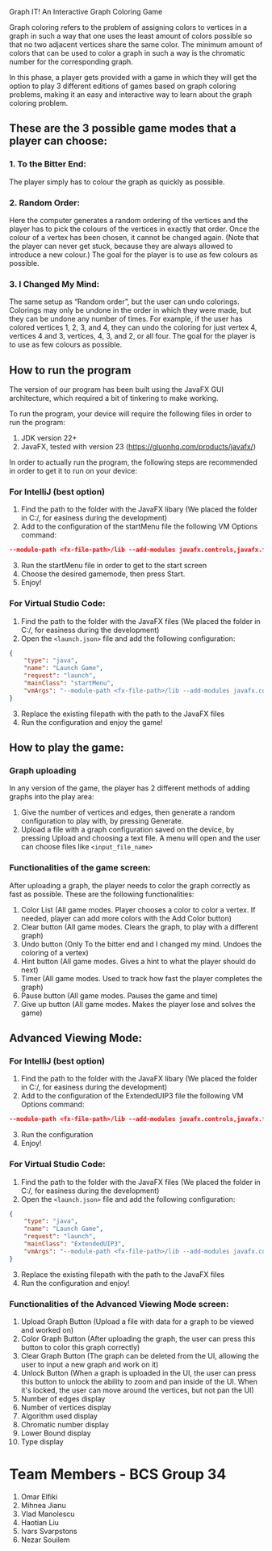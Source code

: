 Graph IT! An Interactive Graph Coloring Game

Graph coloring refers to the problem of assigning colors to vertices in a graph in such a way that one uses the least amount of colors possible so that no two adjacent vertices share the same color. The minimum amount of colors that can be used to color a graph in such a way is the chromatic number for the corresponding graph.

In this phase, a player gets provided with a game in which they will get the option to play 3 different editions of games based on graph coloring problems, making it an easy and interactive way to learn about the graph coloring problem.

## These are the 3 possible game modes that a player can choose:

### 1. To the Bitter End: 
The player simply has to colour the graph as quickly as possible.
### 2. Random Order:
Here the computer generates a random ordering of the vertices and the player has to pick the colours of the vertices in exactly that order. Once the colour of a vertex has been chosen, it cannot be changed again. (Note that the player can never get stuck, because they are always allowed to introduce a new colour.) The goal for the player is to use as few colours as possible.
### 3. I Changed My Mind: 
The same setup as “Random order”, but the user can undo colorings. Colorings may only be undone in the order in which they were made, but they can be undone any number of times. For example, if the user has colored vertices 1, 2, 3, and 4, they can undo the coloring for just vertex 4, vertices 4 and 3, vertices, 4, 3, and 2, or all four. The goal for the player is to use as few colours as possible.

## How to run the program
The version of our program has been built using the JavaFX GUI architecture, which required a bit of tinkering to make working.

To run the program, your device will require the following files in order to run the program:
1. JDK version 22+
2. JavaFX, tested with version 23 (https://gluonhq.com/products/javafx/)

In order to actually run the program, the following steps are recommended in order to get it to run on your device:
### For IntelliJ (best option)
1. Find the path to the folder with the JavaFX libary (We placed the folder in C:/, for easiness during the development)
2. Add to the configuration of the startMenu file the following VM Options command: 
```json
--module-path <fx-file-path>/lib --add-modules javafx.controls,javafx.fxml
```
3. Run the startMenu file in order to get to the start screen
4. Choose the desired gamemode, then press Start.
5. Enjoy!

### For Virtual Studio Code:
1. Find the path to the folder with the JavaFX files (We placed the folder in C:/, for easiness during the development)
2. Open the ```<launch.json>``` file and add the following configuration:
```json
{
    "type": "java",
    "name": "Launch Game",
    "request": "launch",
    "mainClass": "startMenu",
    "vmArgs": "--module-path <fx-file-path>/lib --add-modules javafx.controls,javafx.fxml"
}
```
3. Replace the existing filepath with the path to the JavaFX files
4. Run the configuration and enjoy the game!



## How to play the game:
### Graph uploading
In any version of the game, the player has 2 different methods of adding graphs into the play area:
1. Give the number of vertices and edges, then generate a random configuration to play with, by pressing Generate.
2. Upload a file with a graph configuration saved on the device, by pressing Upload and choosing a text file. A menu will open and the user can choose files like ```<input_file_name>``` 

### Functionalities of the game screen:
After uploading a graph, the player needs to color the graph correctly as fast as possible.
These are the following functionalities:
1. Color List (All game modes. Player chooses a color to color a vertex. If needed, player can add more colors with the Add Color button)
2. Clear button (All game modes. Clears the graph, to play with a different graph)
3. Undo button (Only To the bitter end and I changed my mind. Undoes the coloring of a vertex)
4. Hint button (All game modes. Gives a hint to what the player should do next)
5. Timer (All game modes. Used to track how fast the player completes the graph)
6. Pause button (All game modes. Pauses the game and time)
7. Give up button (All game modes. Makes the player lose and solves the game)

## Advanced Viewing Mode:
### For IntelliJ (best option)
1. Find the path to the folder with the JavaFX libary (We placed the folder in C:/, for easiness during the development)
2. Add to the configuration of the ExtendedUIP3 file the following VM Options command:
```json
--module-path <fx-file-path>/lib --add-modules javafx.controls,javafx.fxml
```
3. Run the configuration
4. Enjoy!

### For Virtual Studio Code:
1. Find the path to the folder with the JavaFX files (We placed the folder in C:/, for easiness during the development)
2. Open the ```<launch.json>``` file and add the following configuration:
```json
{
    "type": "java",
    "name": "Launch Game",
    "request": "launch",
    "mainClass": "ExtendedUIP3",
    "vmArgs": "--module-path <fx-file-path>/lib --add-modules javafx.controls,javafx.fxml"
}
```
3. Replace the existing filepath with the path to the JavaFX files
4. Run the configuration and enjoy!

### Functionalities of the Advanced Viewing Mode screen:
1. Upload Graph Button (Upload a file with data for a graph to be viewed and worked on)
2. Color Graph Button (After uploading the graph, the user can press this button to color this graph correctly)
3. Clear Graph Button (The graph can be deleted from the UI, allowing the user to input a new graph and work on it)
4. Unlock Button (When a graph is uploaded in the UI, the user can press this button to unlock the ability to zoom and pan inside of the UI. When it's locked, the user can move around the vertices, but not pan the UI)
5. Number of edges display 
6. Number of vertices display
7. Algorithm used display
8. Chromatic number display
9. Lower Bound display
10. Type display


# Team Members - BCS Group 34
1. Omar Elfiki
2. Mihnea Jianu
3. Vlad Manolescu
4. Haotian Liu
5. Ivars Svarpstons
6. Nezar Souilem
